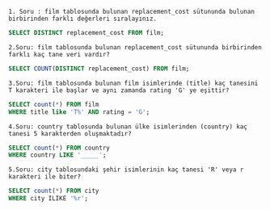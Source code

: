 `1. Soru : film tablosunda bulunan replacement_cost sütununda bulunan birbirinden farklı değerleri sıralayınız.`
```sql
SELECT DISTINCT replacement_cost FROM film;
```

`2.Soru: film tablosunda bulunan replacement_cost sütununda birbirinden farklı kaç tane veri vardır?`
```sql
SELECT COUNT(DISTINCT replacement_cost) FROM film;
```
`3.Soru: film tablosunda bulunan film isimlerinde (title) kaç tanesini T karakteri ile başlar ve aynı zamanda rating 'G' ye eşittir?`
```sql
SELECT count(*) FROM film
WHERE title like 'T%' AND rating = 'G';
```
`4.Soru: country tablosunda bulunan ülke isimlerinden (country) kaç tanesi 5 karakterden oluşmaktadır?`
```sql
SELECT count(*) FROM country
WHERE country LIKE '_____';
```
`5.Soru: city tablosundaki şehir isimlerinin kaç tanesi 'R' veya r karakteri ile biter?`
```sql
SELECT count(*) FROM city
WHERE city ILIKE '%r';
```
